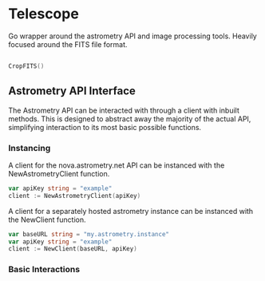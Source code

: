 # Telescope

Go wrapper around the astrometry API and image processing tools. Heavily focused around the FITS file format. 

```go

CropFITS()

```

## Astrometry API Interface

The Astrometry API can be interacted with through a 
client with inbuilt methods. This is designed to 
abstract away the majority of the actual API, simplifying
interaction to its most basic possible functions.

### Instancing

A client for the nova.astrometry.net API can be instanced
with the NewAstrometryClient function.

```go
var apiKey string = "example"
client := NewAstrometryClient(apiKey)
```

A client for a separately hosted astrometry instance can be 
instanced with the NewClient function.

```go
var baseURL string = "my.astrometry.instance"
var apiKey string = "example"
client := NewClient(baseURL, apiKey)
```

### Basic Interactions